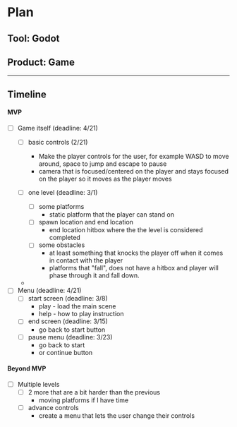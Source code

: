 # Plan

## Tool: Godot
## Product: Game

---

## Timeline

#### MVP

- [ ] Game itself (deadline: 4/21)
  - [ ] basic controls (2/21)
    - Make the player controls for the user, for example WASD to move around, space to jump and escape to pause
    - camera that is focused/centered on the player and stays focused on the player so it moves as the player moves
    
  - [ ] one level (deadline: 3/1)
    - [ ] some platforms
        - static platform that the player can stand on
    - [ ] spawn location and end location
      - end location hitbox where the the level is considered completed
    - [ ] some obstacles
      - at least something that knocks the player off when it comes in contact with the player
      - platforms that "fall", does not have a hitbox and player will phase through it and fall down.

  - 
- [ ] Menu (deadline: 4/21)
  - [ ] start screen (deadline: 3/8)
    - play - load the main scene
    - help - how to play instruction
  - [ ] end screen (deadline: 3/15)
    - go back to start button
  - [ ] pause menu (deadline: 3/23)
    - go back to start
    - or continue button

#### Beyond MVP

- [ ] Multiple levels
  - [ ] 2 more that are a bit harder than the previous
    - moving platforms if I have time
  - [ ] advance controls
    - create a menu that lets the user change their controls 


<!-- EXAMPLE

## Tool: APIs
## Product: Green Glass Door riddle app

## Timeline

### MVP

- [ ] Front-end
  - [x] Webpage to collect input from user (deadline: 4/15)
  - [ ] Webpage to display "yes, but a ___ can't" or "no, but a ___ can" (deadline: 5/1)
- [x] Back-end
  - [x] Use regex to test whether the word can go through the GGD (deadline: 3/1)
  - [x] Use the Twinword API to find related words (deadline: 3/15)
    - [ ] Iterate through the words until an opposite example can be found (deadline: 4/1)

#### Beyond MVP

- [ ] Use another API to make sure the opposite example is a noun
- [ ] Automate notification of API limit to make sure I don’t exceed free quota
- [ ] A multiple choice quizzer that will test the user’s knowledge of the solution

-->
  




<!-- DO NOT USE THIS YET

| Name | Glows | Grows |
| -------- | ------- | ------- |
|   |   |
|   |   |
|   |   |
|   |   |
|   |   |
|   |   |

-->
